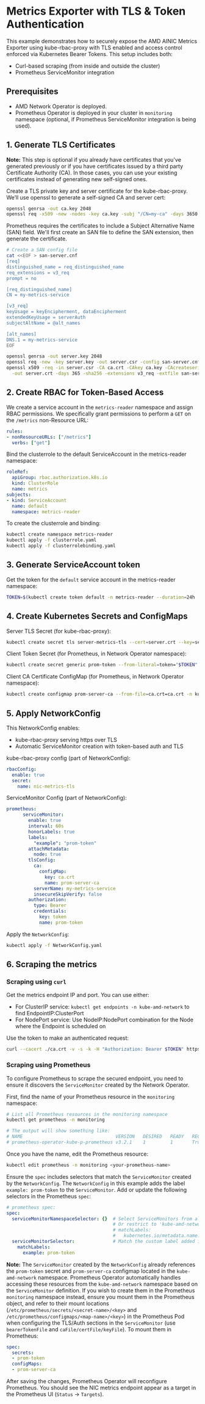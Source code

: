 # Metrics Exporter with TLS & Token Authentication
This example demonstrates how to securely expose the AMD AINIC Metrics Exporter using kube-rbac-proxy with TLS enabled and access control enforced via Kubernetes Bearer Tokens. This setup includes both:

- Curl-based scraping (from inside and outside the cluster)
- Prometheus ServiceMonitor integration

## Prerequisites

- AMD Network Operator is deployed.
- Prometheus Operator is deployed in your cluster in `monitoring` namespace (optional, if Prometheus ServiceMonitor integration is being used).

## 1. Generate TLS Certificates

**Note:** This step is optional if you already have certificates that you've generated previously or if you have certificates issued by a third party Certificate Authority (CA). In those cases, you can use your existing certificates instead of generating new self-signed ones.

Create a TLS private key and server certificate for the kube-rbac-proxy. We’ll use openssl to generate a self-signed CA and server cert:

```bash
openssl genrsa -out ca.key 2048
openssl req -x509 -new -nodes -key ca.key -subj "/CN=my-ca" -days 3650 -out ca.crt
```

Prometheus requires the certificates to include a Subject Alternative Name (SAN) field. We'll first create an SAN file to define the SAN extension, then generate the certificate.
```bash
# Create a SAN config file
cat <<EOF > san-server.cnf
[req]
distinguished_name = req_distinguished_name
req_extensions = v3_req
prompt = no

[req_distinguished_name]
CN = my-metrics-service

[v3_req]
keyUsage = keyEncipherment, dataEncipherment
extendedKeyUsage = serverAuth
subjectAltName = @alt_names

[alt_names]
DNS.1 = my-metrics-service
EOF

openssl genrsa -out server.key 2048
openssl req -new -key server.key -out server.csr -config san-server.cnf
openssl x509 -req -in server.csr -CA ca.crt -CAkey ca.key -CAcreateserial \
  -out server.crt -days 365 -sha256 -extensions v3_req -extfile san-server.cnf
```

## 2. Create RBAC for Token-Based Access

We create a service account in the `metrics-reader` namespace and assign RBAC permissions. We specifically grant permissions to perform a  `GET` on the `/metrics` non-Resource URL:

```yaml
rules:
- nonResourceURLs: ["/metrics"]
  verbs: ["get"]
```

Bind the clusterrole to the default ServiceAccount in the metrics-reader namespace:
```yaml
roleRef:
  apiGroup: rbac.authorization.k8s.io
  kind: ClusterRole
  name: metrics
subjects:
- kind: ServiceAccount
  name: default
  namespace: metrics-reader
```

To create the clusterrole and binding:

```bash
kubectl create namespace metrics-reader
kubectl apply -f clusterrole.yaml
kubectl apply -f clusterrolebinding.yaml
```
## 3. Generate ServiceAccount token
Get the token for the `default` service account in the metrics-reader namespace:

```bash
TOKEN=$(kubectl create token default -n metrics-reader --duration=24h | tr -d '\n')
```

## 4. Create Kubernetes Secrets and ConfigMaps

Server TLS Secret (for kube-rbac-proxy):
```bash
kubectl create secret tls server-metrics-tls --cert=server.crt --key=server.key -n kube-amd-network
```

Client Token Secret (for Prometheus, in Network Operator namespace):
```bash
kubectl create secret generic prom-token --from-literal=token="$TOKEN" -n kube-amd-network
```

Client CA Certificate ConfigMap (for Prometheus, in Network Operator namespace):
```bash
kubectl create configmap prom-server-ca --from-file=ca.crt=ca.crt -n kube-amd-network
```

## 5. Apply NetworkConfig

This NetworkConfig enables:
- kube-rbac-proxy serving https over TLS
- Automatic ServiceMonitor creation with token-based auth and TLS

kube-rbac-proxy config (part of NetworkConfig):
```yaml
rbacConfig:
  enable: true
  secret:
    name: nic-metrics-tls
```

ServiceMonitor Config (part of NetworkConfig):
```yaml
prometheus:
      serviceMonitor:
        enable: true
        interval: 60s
        honorLabels: true
        labels:
          "example": "prom-token"
        attachMetadata:
          node: true
        tlsConfig:
          ca:
            configMap:
              key: ca.crt
              name: prom-server-ca
          serverName: my-metrics-service
          insecureSkipVerify: false
        authorization:
          type: Bearer
          credentials:
            key: token
            name: prom-token
```

Apply the `NetworkConfig`:
```bash
kubectl apply -f NetworkConfig.yaml
```

## 6. Scraping the metrics
### Scraping using `curl`

Get the metrics endpoint IP and port. You can use either:

- For ClusterIP service: `kubectl get endpoints -n kube-amd-network` to find EndpointIP:ClusterPort
- For NodePort service: Use NodeIP:NodePort combination for the Node where the Endpoint is scheduled on

Use the token to make an authenticated request:

```bash
curl --cacert ./ca.crt -v -s -k -H "Authorization: Bearer $TOKEN" https://<ip:port>/metrics
```

### Scraping using Prometheus

To configure Prometheus to scrape the secured endpoint, you need to ensure it discovers the `ServiceMonitor` created by the Network Operator.

First, find the name of your Prometheus resource in the `monitoring` namespace:

```bash
# List all Prometheus resources in the monitoring namespace
kubectl get prometheus -n monitoring

# The output will show something like:
# NAME                                  VERSION   DESIRED   READY   RECONCILED   AVAILABLE   AGE
# prometheus-operator-kube-p-prometheus v3.2.1    1         1       True         True        2d19h
```

Once you have the name, edit the Prometheus resource:

```bash
kubectl edit prometheus -n monitoring <your-prometheus-name>
```

Ensure the `spec` includes selectors that match the `ServiceMonitor` created by the `NetworkConfig`. The `NetworkConfig` in this example adds the label `example: prom-token` to the `ServiceMonitor`. Add or update the following selectors in the Prometheus `spec`:

```yaml
# prometheus spec:
spec:
  serviceMonitorNamespaceSelector: {}  # Select ServiceMonitors from all namespaces
                                       # Or restrict to 'kube-amd-network' if preferred:
                                       # matchLabels:
                                       #   kubernetes.io/metadata.name: kube-amd-network
  serviceMonitorSelector:              # Match the custom label added in NetworkConfig
    matchLabels:
      example: prom-token
```

**Note:** The `ServiceMonitor` created by the `NetworkConfig` already references the `prom-token` secret and `prom-server-ca` configmap located in the `kube-amd-network` namespace. Prometheus Operator automatically handles accessing these resources from the `kube-amd-network` namespace based on the `ServiceMonitor` definition. If you wish to create them in the Prometheus `monitoring` namespace instead, ensure you mount them in the Prometheus object, and refer to their mount locations (`/etc/prometheus/secrets/<secret-name>/<key>` and `/etc/prometheus/configmaps/<map-name>/<key>`) in the Prometheus Pod when configuring the TLS/Auth sections in the `ServiceMonitor` (use `bearerTokenFile` and `caFile/certFile/keyFile`). To mount them in Prometheus:

```yaml
spec:
  secrets:
  - prom-token
  configMaps:
  - prom-server-ca
```

After saving the changes, Prometheus Operator will reconfigure Prometheus. You should see the NIC metrics endpoint appear as a target in the Prometheus UI (`Status` -> `Targets`).
